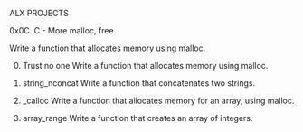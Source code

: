 ALX PROJECTS

0x0C. C - More malloc, free

Write a function that allocates memory using malloc.

0. Trust no one
Write a function that allocates memory using malloc.

1. string_nconcat
Write a function that concatenates two strings.

2. _calloc
Write a function that allocates memory for an array, using malloc.

3. array_range
Write a function that creates an array of integers.
